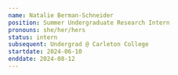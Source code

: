```yaml
---
name: Natalie Berman-Schneider 
position: Summer Undergraduate Research Intern
pronouns: she/her/hers
status: intern
subsequent: Undergrad @ Carleton College
startdate: 2024-06-10
enddate: 2024-08-12
---
```

